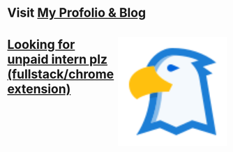 <h1>Visit <a href="https://blueagle.top/">My Profolio & Blog</h1><img height="250" src="./assets/logo.svg" align="right"/>


<h1>Looking for unpaid intern plz (fullstack/chrome extension)</h1>
</h1>
